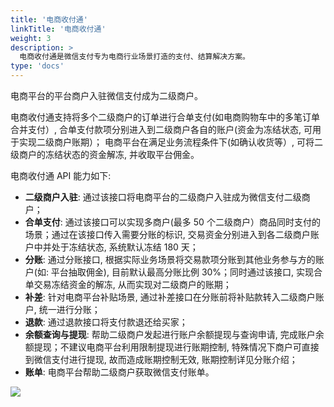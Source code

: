 ```yaml
---
title: '电商收付通'
linkTitle: '电商收付通'
weight: 3
description: >
  电商收付通是微信支付专为电商行业场景打造的支付、结算解决方案。
type: 'docs'
---
```


电商平台的平台商户入驻微信支付成为二级商户。

电商收付通支持将多个二级商户的订单进行合单支付(如电商购物车中的多笔订单合并支付）,
合单支付款项分别进入到二级商户各自的账户(资金为冻结状态, 可用于实现二级商户账期）；
电商平台在满足业务流程条件下(如确认收货等）, 可将二级商户的冻结状态的资金解冻, 并收取平台佣金。

电商收付通 API 能力如下:

- **二级商户入驻**: 通过该接口将电商平台的二级商户入驻成为微信支付二级商户；
- **合单支付**: 通过该接口可以实现多商户(最多 50 个二级商户）商品同时支付的场景；通过在该接口传入需要分账的标识, 交易资金分别进入到各二级商户账户中并处于冻结状态, 系统默认冻结 180 天；
- **分账**: 通过分账接口, 根据实际业务场景将交易款项分账到其他业务参与方的账户(如: 平台抽取佣金), 目前默认最高分账比例 30%；同时通过该接口, 实现合单交易冻结资金的解冻, 从而实现对二级商户的账期；
- **补差**: 针对电商平台补贴场景, 通过补差接口在分账前将补贴款转入二级商户账户, 统一进行分账；
- **退款**: 通过退款接口将支付款退还给买家；
- **余额查询与提现**: 帮助二级商户发起进行账户余额提现与查询申请, 完成账户余额提现；不建议电商平台利用限制提现进行账期控制, 特殊情况下商户可直接到微信支付进行提现, 故而造成账期控制无效, 账期控制详见分账介绍；
- **账单**: 电商平台帮助二级商户获取微信支付账单。

![](https://pay.weixin.qq.com/wiki/doc/apiv3/wxpay/assets/img/common/ecommerce/chapter1_1.png)
